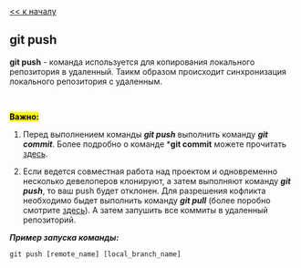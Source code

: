 [<< к началу](./readme.md)

## git push

**git push** - команда используется для копирования локального репозитория в удаленный. Таикм образом происходит синхронизация локального репозитория с удаленным.

<br>

<mark>**Важно:**</mark>

1. Перед выполнением команды ***git push*** выполнить команду ***git commit***. Более подробно о команде ***git commit** можете прочитать [здесь](./commit.md).

2. Если ведется совместная работа над проектом и одновременно несколько девелоперов клонируют, а затем выполняют команду ***git push***, то ваш push будет отклонен. Для разрешения кофликта необходимо быдет выполнить команду ***git pull*** (более поробно смотрите [здесь](./pull.md)). А затем запушить все коммиты в удаленный репозиторий.

***Пример запуска команды:***

```bash=
git push [remote_name] [local_branch_name]
```

    